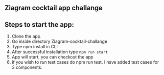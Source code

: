 
## Ziagram cocktail app challange
## Steps to start the app:
1. Clone the app.
2. Go inside directory Ziagram-cocktail-challange
3. Type npm install in CLI
4. After successful installation type `npm run start`
5. App will start, you can checkout the app
6. if you wish to run test cases do npm run test. I have added test cases for 3 components.
